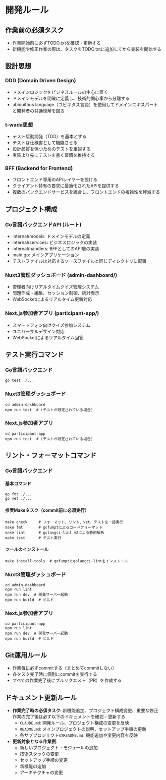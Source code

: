 # 開発ルール

## 作業前の必須タスク
- 作業開始前に必ずTODO.txtを確認・更新する
- 新機能や修正作業の際は、タスクをTODO.txtに追加してから実装を開始する

## 設計思想

### DDD (Domain Driven Design)
- ドメインロジックをビジネスルールの中心に置く
- ドメインモデルを明確に定義し、技術的関心事から分離する
- ubiquitous language（ユビキタス言語）を使用してドメインエキスパートと開発者の共通理解を図る

### t-wada思想
- テスト駆動開発（TDD）を基本とする
- テストは仕様書として機能させる
- 設計品質を保つためのテストを重視する
- 実装より先にテストを書く習慣を維持する

### BFF (Backend for Frontend)
- フロントエンド専用のAPIレイヤーを設ける
- クライアント特有の要求に最適化されたAPIを提供する
- 複数のバックエンドサービスを統合し、フロントエンドの複雑性を軽減する

## プロジェクト構成

### Go言語バックエンドAPI (ルート)
- internal/models: ドメインモデルの定義
- internal/services: ビジネスロジックの実装
- internal/handlers: BFFとしてのAPI層の実装
- main.go: メインアプリケーション
- テストファイルは対応するソースファイルと同じディレクトリに配置

### Nuxt3管理ダッシュボード (admin-dashboard/)
- 管理者向けリアルタイムクイズ管理システム
- 問題作成・編集、セッション制御、統計表示
- WebSocketによるリアルタイム更新対応

### Next.js参加者アプリ (participant-app/)  
- スマートフォン向けクイズ参加システム
- ユニバーサルデザイン対応
- WebSocketによるリアルタイム回答

## テスト実行コマンド

### Go言語バックエンド
```
go test ./...
```

### Nuxt3管理ダッシュボード
```
cd admin-dashboard
npm run test  # (テストが設定されている場合)
```

### Next.js参加者アプリ
```
cd participant-app
npm run test  # (テストが設定されている場合)
```

## リント・フォーマットコマンド

### Go言語バックエンド
#### 基本コマンド
```
go fmt ./...
go vet ./...
```

#### 推奨Makeタスク（commit前に必須実行）
```
make check     # フォーマット、リント、vet、テストを一括実行
make fmt       # gofumptによるコードフォーマット
make lint      # golangci-lint v2による静的解析
make test      # テスト実行
```

#### ツールのインストール
```
make install-tools  # gofumptとgolangci-lintをインストール
```

### Nuxt3管理ダッシュボード
```
cd admin-dashboard
npm run lint
npm run dev  # 開発サーバー起動
npm run build  # ビルド
```

### Next.js参加者アプリ
```
cd participant-app
npm run lint
npm run dev  # 開発サーバー起動
npm run build  # ビルド
```

## Git運用ルール

- 作業毎に必ずcommitする（まとめてcommitしない）
- 各タスク完了時に個別にcommitを実行する
- すべての作業完了後にプルリクエスト（PR）を作成する

## ドキュメント更新ルール

- **作業完了時の必須タスク**: 新機能追加、プロジェクト構成変更、重要な修正作業の完了後は必ず以下のドキュメントを確認・更新する
  - `CLAUDE.md`: 開発ルール、プロジェクト構成の変更を反映
  - `README.md`: メインプロジェクトの説明、セットアップ手順の更新
  - 各サブプロジェクトの`README.md`: 機能追加や変更内容を反映
- **更新対象となる作業例**:
  - 新しいプロジェクト・モジュールの追加
  - 技術スタックの変更
  - セットアップ手順の変更
  - 新機能の追加
  - アーキテクチャの変更
